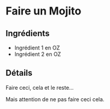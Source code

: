 #  Faire un Mojito

## Ingrédients

* Ingrédient 1 en OZ
* Ingrédient 2 en OZ

## Détails

Faire ceci, cela et le reste...

Mais attention de ne pas faire ceci cela.
